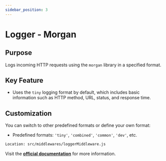 ```yaml
---
sidebar_position: 3
---
```


# Logger - Morgan

## Purpose
Logs incoming HTTP requests using the `morgan` library in a specified format.

## Key Feature
- Uses the `tiny` logging format by default, which includes basic information such as HTTP method, URL, status, and response time.

## Customization
You can switch to other predefined formats or define your own format:
- Predefined formats: `'tiny'`, `'combined'`, `'common'`, `'dev'`, etc.

```bash
Location: src/middlewares/loggerMiddleware.js
```

Visit the **[official documentation](https://www.npmjs.com/package/morgan)** for more information.
